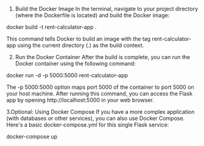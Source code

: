 1. Build the Docker Image
In the terminal, navigate to your project directory (where the Dockerfile is located) and build the Docker image:

docker build -t rent-calculator-app .

This command tells Docker to build an image with the tag rent-calculator-app using the current directory (.) as the build context.

2. Run the Docker Container
After the build is complete, you can run the Docker container using the following command:

docker run -d -p 5000:5000 rent-calculator-app

The -p 5000:5000 option maps port 5000 of the container to port 5000 on your host machine.
After running this command, you can access the Flask app by opening http://localhost:5000 in your web browser.


3.Optional: Using Docker Compose
If you have a more complex application (with databases or other services), you can also use Docker Compose. Here's a basic docker-compose.yml for this single Flask service:


docker-compose up
